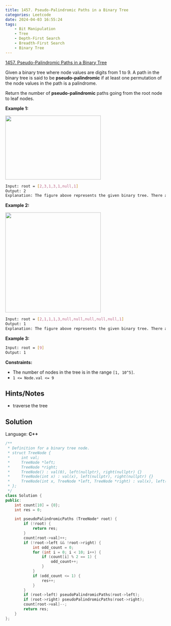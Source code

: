 ```yaml
---
title: 1457. Pseudo-Palindromic Paths in a Binary Tree
categories: Leetcode
date: 2024-04-03 16:55:24
tags:
    - Bit Manipulation
    - Tree
    - Depth-First Search
    - Breadth-First Search
    - Binary Tree
---
```


[1457. Pseudo-Palindromic Paths in a Binary Tree](https://leetcode.com/problems/pseudo-palindromic-paths-in-a-binary-tree/description/)

Given a binary tree where node values are digits from 1 to 9. A path in the binary tree is said to be **pseudo-palindromic**  if at least one permutation of the node values in the path is a palindrome.

Return the number of **pseudo-palindromic**  paths going from the root node to leaf nodes.

**Example 1:**

<img alt="" src="https://assets.leetcode.com/uploads/2020/05/06/palindromic_paths_1.png" style="width: 300px; height: 201px;">

```bash
Input: root = [2,3,1,3,1,null,1]
Output: 2
Explanation: The figure above represents the given binary tree. There are three paths going from the root node to leaf nodes: the red path [2,3,3], the green path [2,1,1], and the path [2,3,1]. Among these paths only red path and green path are pseudo-palindromic paths since the red path [2,3,3] can be rearranged in [3,2,3] (palindrome) and the green path [2,1,1] can be rearranged in [1,2,1] (palindrome).
```

**Example 2:**

**<img alt="" src="https://assets.leetcode.com/uploads/2020/05/07/palindromic_paths_2.png" style="width: 300px; height: 314px;">**

```bash
Input: root = [2,1,1,1,3,null,null,null,null,null,1]
Output: 1
Explanation: The figure above represents the given binary tree. There are three paths going from the root node to leaf nodes: the green path [2,1,1], the path [2,1,3,1], and the path [2,1]. Among these paths only the green path is pseudo-palindromic since [2,1,1] can be rearranged in [1,2,1] (palindrome).
```

**Example 3:**

```bash
Input: root = [9]
Output: 1
```

**Constraints:**

- The number of nodes in the tree is in the range `[1, 10^5]`.
- `1 <= Node.val <= 9`

## Hints/Notes

- traverse the tree

## Solution

Language: **C++**

```C++
/**
 * Definition for a binary tree node.
 * struct TreeNode {
 *     int val;
 *     TreeNode *left;
 *     TreeNode *right;
 *     TreeNode() : val(0), left(nullptr), right(nullptr) {}
 *     TreeNode(int x) : val(x), left(nullptr), right(nullptr) {}
 *     TreeNode(int x, TreeNode *left, TreeNode *right) : val(x), left(left), right(right) {}
 * };
 */
class Solution {
public:
    int count[10] = {0};
    int res = 0;

    int pseudoPalindromicPaths (TreeNode* root) {
        if (!root) {
            return res;
        }
        count[root->val]++;
        if (!root->left && !root->right) {
            int odd_count = 0;
            for (int i = 0; i < 10; i++) {
                if (count[i] % 2 == 1) {
                    odd_count++;
                }
            }
            if (odd_count <= 1) {
                res++;
            }
        }
        if (root->left) pseudoPalindromicPaths(root->left);
        if (root->right) pseudoPalindromicPaths(root->right);
        count[root->val]--;
        return res;
    }
};
```
